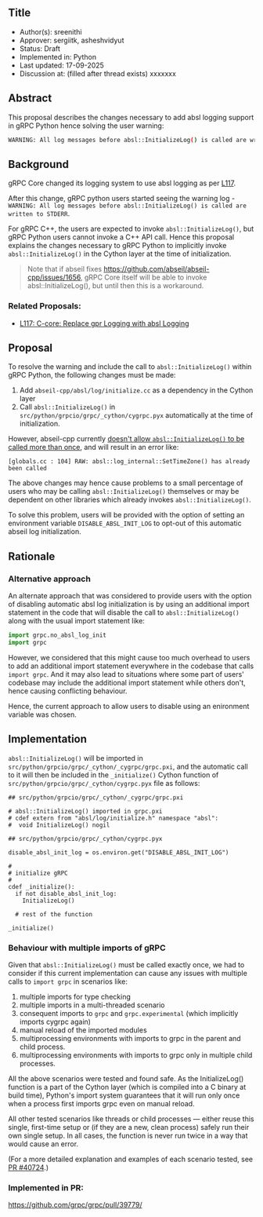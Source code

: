 Title
----
* Author(s): sreenithi
* Approver: sergiitk, asheshvidyut
* Status: Draft
* Implemented in: Python
* Last updated: 17-09-2025
* Discussion at: <google group thread> (filled after thread exists) xxxxxxx

## Abstract

This proposal describes the changes necessary to add absl logging support in
gRPC Python hence solving the user warning:

```sh
WARNING: All log messages before absl::InitializeLog() is called are written to STDERR
```


## Background

gRPC Core changed its logging system to use absl logging as per
[L117][L117].

After this change, gRPC python users started seeing the warning log -
`WARNING: All log messages before absl::InitializeLog() is called are written to STDERR`.

For gRPC C++, the users are expected to invoke `absl::InitializeLog()`, but gRPC
Python users cannot invoke a C++ API call. Hence this proposal explains the
changes necessary to gRPC Python to implicitly invoke `absl::InitializeLog()`
in the Cython layer at the time of initialization.

> Note that if abseil fixes https://github.com/abseil/abseil-cpp/issues/1656,
> gRPC Core itself will be able to invoke absl::InitializeLog(), but until then
> this is a workaround.

### Related Proposals:
* [L117: C-core: Replace gpr Logging with absl Logging][L117]

[L117]: L117-core-replace-gpr-logging-with-abseil-logging.md

## Proposal

To resolve the warning and include the call to `absl::InitializeLog()` within
gRPC Python, the following changes must be made:

1. Add `abseil-cpp/absl/log/initialize.cc` as a dependency in the Cython layer
2. Call `absl::InitializeLog()` in `src/python/grpcio/grpc/_cython/cygrpc.pyx`
automatically at the time of initialization.

However, abseil-cpp currently
[doesn't allow `absl::InitializeLog()` to be called more than once](https://github.com/abseil/abseil-cpp/issues/1656),
and will result in an error like:

```
[globals.cc : 104] RAW: absl::log_internal::SetTimeZone() has already been called
```

The above changes may hence cause problems to a small percentage of users who
may be calling `absl::InitializeLog()` themselves or may be dependent on other
libraries which already invokes `absl::InitializeLog()`.

To solve this problem, users will be provided with the option of setting an
environment variable `DISABLE_ABSL_INIT_LOG` to opt-out of this automatic abseil
log initialization.


## Rationale

### Alternative approach

An alternate approach that was considered to provide users with the option of
disabling automatic absl log initialization is by using an additional import
statement in the code that will disable the call to `absl::InitializeLog()`
along with the usual import statement like:

```py
import grpc.no_absl_log_init
import grpc
```

However, we considered that this might cause too much overhead to users to add
an additional import statement everywhere in the codebase that calls
`import grpc`. And it may also lead to situations where some part of users'
codebase may include the additional import statement while others don't, hence
causing conflicting behaviour.

Hence, the current approach to allow users to disable using an enironment
variable was chosen.


## Implementation

`absl::InitializeLog()` will be imported in
`src/python/grpcio/grpc/_cython/_cygrpc/grpc.pxi`, and the automatic call to it
will then be included in the `_initialize()` Cython function of
`src/python/grpcio/grpc/_cython/cygrpc.pyx` file as follows:

```pxi
## src/python/grpcio/grpc/_cython/_cygrpc/grpc.pxi

# absl::InitializeLog() imported in grpc.pxi
# cdef extern from "absl/log/initialize.h" namespace "absl":
#  void InitializeLog() nogil
```

```pyx
## src/python/grpcio/grpc/_cython/cygrpc.pyx

disable_absl_init_log = os.environ.get("DISABLE_ABSL_INIT_LOG")

#
# initialize gRPC
#
cdef _initialize():
  if not disable_absl_init_log:
    InitializeLog()

  # rest of the function

_initialize()
```

### Behaviour with multiple imports of gRPC

Given that `absl::InitializeLog()` must be called exactly once, we had to
consider if this current implementation can cause any issues with multiple calls
to `import grpc` in scenarios like:

1. multiple imports for type checking
2. multiple imports in a multi-threaded scenario
3. consequent imports to `grpc` and `grpc.experimental` (which implicitly
imports cygrpc again)
4. manual reload of the imported modules
5. multiprocessing environments with imports to grpc in the parent and child
process.
6. multiprocessing environments with imports to grpc only in multiple child
processes.

All the above scenarios were tested and found safe. As the InitializeLog()
function is a part of the Cython layer (which is compiled into a C binary at
build time), Python's import system guarantees that it will run only once when
a process first imports grpc even on manual reload.

All other tested scenarios like threads or child processes — either reuse this
single, first-time setup or (if they are a new, clean process) safely run their
own single setup. In all cases, the function is never run twice in a way that
would cause an error.

(For a more detailed explanation and examples of each scenario tested,
see [PR #40724](https://github.com/grpc/grpc/pull/40724/).)

### Implemented in PR:
https://github.com/grpc/grpc/pull/39779/
